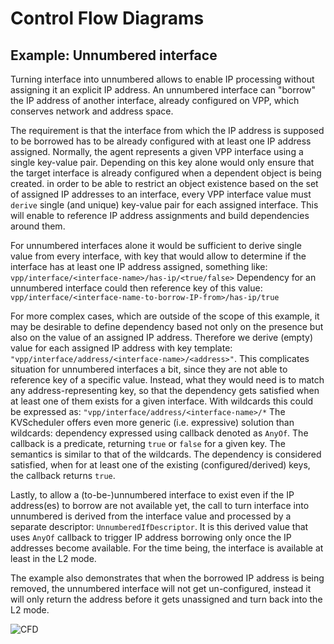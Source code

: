 # Control Flow Diagrams

## Example: Unnumbered interface

Turning interface into unnumbered allows to enable IP processing without assigning
it an explicit IP address. An unnumbered interface can "borrow" the IP address
of another interface, already configured on VPP, which conserves network and
address space.

The requirement is that the interface from which the IP address is supposed
to be borrowed has to be already configured with at least one IP address assigned.
Normally, the agent represents a given VPP interface using a single key-value
pair. Depending on this key alone would only ensure that the target interface is
already configured when a dependent object is being created. in order to be able
to restrict an object existence based on the set of assigned IP addresses to
an interface, every VPP interface value must `derive` single (and unique)
key-value pair for each assigned interface. This will enable to reference IP
address assignments and build dependencies around them.

For unnumbered interfaces alone it would be sufficient to derive single value
from every interface, with key that would allow to determine if the interface
has at least one IP address assigned,
something like: `vpp/interface/<interface-name>/has-ip/<true/false>`
Dependency for an unnumbered interface could then reference key of this value:
`vpp/interface/<interface-name-to-borrow-IP-from>/has-ip/true`

For more complex cases, which are outside of the scope of this example, it may
be desirable to define dependency based not only on the presence but also on the
value of an assigned IP address. Therefore we derive (empty) value for each
assigned IP address with key template:
`"vpp/interface/address/<interface-name>/<address>"`.
This complicates situation for unnumbered interfaces a bit, since they are not
able to reference key of a specific value. Instead, what they would need is to
match any address-representing key, so that the dependency gets satisfied when
at least one of them exists for a given interface. With wildcards this could
be expressed as: `"vpp/interface/address/<interface-name>/*`
The KVScheduler offers even more generic (i.e. expressive) solution than
wildcards: dependency expressed using callback denoted as `AnyOf`. The callback
is a predicate, returning `true` or `false` for a given key. The semantics is
similar to that of the wildcards. The dependency is considered satisfied, when
for at least one of the existing (configured/derived) keys, the callback returns
`true`.

Lastly, to allow a (to-be-)unnumbered interface to exist even if the IP address(es)
to borrow are not available yet, the call to turn interface into unnumbered is
derived from the interface value and processed by a separate descriptor:
`UnnumberedIfDescriptor`. It is this derived value that uses `AnyOf` callback
to trigger IP address borrowing only once the IP addresses become available.
For the time being, the interface is available at least in the L2 mode.

The example also demonstrates that when the borrowed IP address is being removed,
the unnumbered interface will not get un-configured, instead it will only return
the address before it gets unassigned and turn back into the L2 mode.  


![CFD](https://raw.githubusercontent.com/milanlenco/vpp-agent/kvs-docs/docs/kvscheduler/cfd/uml/unnumbered_interface.svg?sanitize=true)
